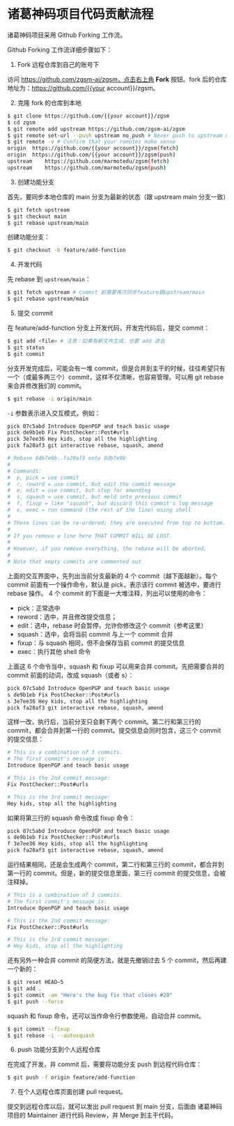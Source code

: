 # 诸葛神码项目代码贡献流程

诸葛神码项目采用 Github Forking 工作流。

Github Forking 工作流详细步骤如下：

1. Fork 远程仓库到自己的账号下

访问 https://github.com/zgsm-ai/zgsm，点击右上角 **Fork** 按钮。fork 后的仓库地址为：https://github.com/{{your account}}/zgsm。

2. 克隆 fork 的仓库到本地

```bash
$ git clone https://github.com/{{your account}}/zgsm
$ cd zgsm
$ git remote add upstream https://github.com/zgsm-ai/zgsm
$ git remote set-url --push upstream no_push # Never push to upstream main
$ git remote -v # Confirm that your remotes make sense
origin	https://github.com/{{your account}}/zgsm(fetch)
origin	https://github.com/{{your account}}/zgsm(push)
upstream	https://github.com/marmotedu/zgsm(fetch)
upstream	https://github.com/marmotedu/zgsm(push)
```

3. 创建功能分支

首先，要同步本地仓库的 main 分支为最新的状态（跟 upstream main 分支一致）

```bash
$ git fetch upstream
$ git checkout main
$ git rebase upstream/main
```

创建功能分支：

```bash
$ git checkout -b feature/add-function
```

4. 开发代码

先 rebase 到 `upstream/main`：

```bash
$ git fetch upstream # commit 前需要再次同步feature跟upstream/main
$ git rebase upstream/main
```

5. 提交 commit

在 feature/add-function 分支上开发代码，开发完代码后，提交 commit：

```bash
$ git add <file> # 注意：如果有新文件生成，也要 add 进去
$ git status
$ git commit
```

分支开发完成后，可能会有一堆 commit，但是合并到主干的时候，往往希望只有一个（或最多两三个）commit，这样不仅清晰，也容易管理。可以用 git rebase 来合并修改我们的 commit。

```bash
$ git rebase -i origin/main
```

`-i` 参数表示进入交互模式，例如：

```bash
pick 07c5abd Introduce OpenPGP and teach basic usage
pick de9b1eb Fix PostChecker::Post#urls
pick 3e7ee36 Hey kids, stop all the highlighting
pick fa20af3 git interactive rebase, squash, amend

# Rebase 8db7e8b..fa20af3 onto 8db7e8b
#
# Commands:
#  p, pick = use commit
#  r, reword = use commit, but edit the commit message
#  e, edit = use commit, but stop for amending
#  s, squash = use commit, but meld into previous commit
#  f, fixup = like "squash", but discard this commit's log message
#  x, exec = run command (the rest of the line) using shell
#
# These lines can be re-ordered; they are executed from top to bottom.
#
# If you remove a line here THAT COMMIT WILL BE LOST.
#
# However, if you remove everything, the rebase will be aborted.
#
# Note that empty commits are commented out
```

上面的交互界面中，先列出当前分支最新的 4 个 commit（越下面越新）。每个 commit 前面有一个操作命令，默认是 pick，表示该行 commit 被选中，要进行 rebase 操作。
4 个 commit 的下面是一大堆注释，列出可以使用的命令：

- pick：正常选中
- reword：选中，并且修改提交信息；
- edit：选中，rebase 时会暂停，允许你修改这个 commit（参考这里）
- squash：选中，会将当前 commit 与上一个 commit 合并
- fixup：与 squash 相同，但不会保存当前 commit 的提交信息
- exec：执行其他 shell 命令

上面这 6 个命令当中，squash 和 fixup 可以用来合并 commit。先把需要合并的 commit 前面的动词，改成 squash（或者 s）：

```bash
pick 07c5abd Introduce OpenPGP and teach basic usage
s de9b1eb Fix PostChecker::Post#urls
s 3e7ee36 Hey kids, stop all the highlighting
pick fa20af3 git interactive rebase, squash, amend
```

这样一改，执行后，当前分支只会剩下两个 commit。第二行和第三行的 commit，都会合并到第一行的 commit。提交信息会同时包含，这三个 commit 的提交信息：

```bash
# This is a combination of 3 commits.
# The first commit's message is:
Introduce OpenPGP and teach basic usage

# This is the 2nd commit message:
Fix PostChecker::Post#urls

# This is the 3rd commit message:
Hey kids, stop all the highlighting
```

如果将第三行的 squash 命令改成 fixup 命令：

```bash
pick 07c5abd Introduce OpenPGP and teach basic usage
s de9b1eb Fix PostChecker::Post#urls
f 3e7ee36 Hey kids, stop all the highlighting
pick fa20af3 git interactive rebase, squash, amend
```

运行结果相同，还是会生成两个 commit，第二行和第三行的 commit，都合并到第一行的 commit。但是，新的提交信息里面，第三行 commit 的提交信息，会被注释掉。

```bash
# This is a combination of 3 commits.
# The first commit's message is:
Introduce OpenPGP and teach basic usage

# This is the 2nd commit message:
Fix PostChecker::Post#urls

# This is the 3rd commit message:
# Hey kids, stop all the highlighting
```

还有另外一种合并 commit 的简便方法，就是先撤销过去 5 个 commit，然后再建一个新的：

```bash
$ git reset HEAD~5
$ git add .
$ git commit -am "Here's the bug fix that closes #28"
$ git push --force
```

squash 和 fixup 命令，还可以当作命令行参数使用，自动合并 commit。

```bash
$ git commit --fixup
$ git rebase -i --autosquash
```

6. push 功能分支到个人远程仓库

在完成了开发，并 commit 后，需要将功能分支 push 到远程代码仓库：

```bash
$ git push -f origin feature/add-function
```

7. 在个人远程仓库页面创建 pull request。

提交到远程仓库以后，就可以发出 pull request 到 main 分支，后面由 诸葛神码项目的 Maintainer 进行代码 Review，并 Merge 到主干代码。

